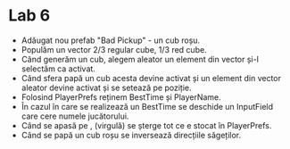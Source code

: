 # Lab 6

- Adăugat nou prefab "Bad Pickup" - un cub roșu.
- Populăm un vector 2/3 regular cube, 1/3 red cube.
- Când generăm un cub, alegem aleator un element din vector și-l selectăm ca activat.
- Când sfera papă un cub acesta devine activat și un element din vector aleator devine activat și se setează pe poziție.
- Folosind PlayerPrefs reținem BestTime și PlayerName.
- În cazul în care se realizează un BestTime se deschide un InputField care cere numele jucătorului.
- Când se apasă pe , (virgulă) se șterge tot ce e stocat în PlayerPrefs.
- Când se papă un cub roșu se inversează direcțiile săgeților.
